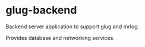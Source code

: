 # glug-backend

Backend server application to support glug and mrlog.

Provides database and networking services.
